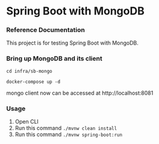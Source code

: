 # Spring Boot with MongoDB

### Reference Documentation
This project is for testing Spring Boot with MongoDB.

### Bring up MongoDB and its client
`cd infra/sb-mongo`

`docker-compose up -d`

mongo client now can be accessed at http://localhost:8081

### Usage
1. Open CLI
2. Run this command `./mvnw clean install`
3. Run this command `./mvnw spring-boot:run`
